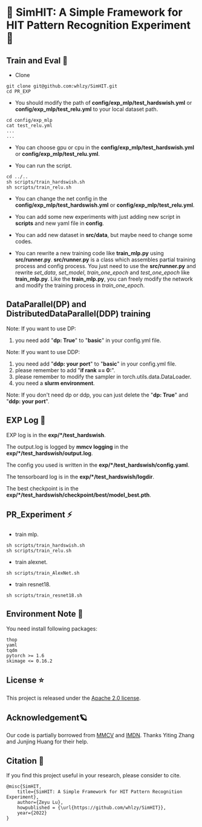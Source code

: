 # 🎈 SimHIT: A Simple Framework for HIT Pattern Recognition Experiment 🎈
## Train and Eval 🚀
- Clone
```
git clone git@github.com:whlzy/SimHIT.git
cd PR_EXP
```

- You should modify the path of **config/exp_mlp/test_hardswish.yml** or **config/exp_mlp/test_relu.yml** to your local dataset path.
```
cd config/exp_mlp
cat test_relu.yml
...
...
```

- You can choose gpu or cpu in the **config/exp_mlp/test_hardswish.yml** or **config/exp_mlp/test_relu.yml**.

- You can run the script.
```
cd ../..
sh scripts/train_hardswish.sh
sh scripts/train_relu.sh
```

- You can change the net config in the **config/exp_mlp/test_hardswish.yml** or **config/exp_mlp/test_relu.yml**.

- You can add some new experiments with just adding new script in **scripts** and new yaml file in **config**.

- You can add new dataset in **src/data**, but maybe need to change some codes.

- You can rewrite a new training code like **train_mlp.py** using **src/runner.py**. **src/runner.py** is a class which assembles partial training process and config process. You just need to use the **src/runner.py** and rewrite *set_data*, *set_model*, *train_one_epoch* and *test_one_epoch* like **train_mlp.py**. Like the **train_mlp.py**, you can freely modify the network and modify the training process in *train_one_epoch*.

## DataParallel(DP) and DistributedDataParallel(DDP) training
Note: If you want to use DP:
1. you need add "**dp: True**" to "**basic**" in your config.yml file.

Note: If you want to use DDP:
1. you need add  "**ddp: your port**" to "**basic**" in your config.yml file.
2. please remember to add "**if rank == 0:**".
3. please remember to modify the sampler in torch.utils.data.DataLoader.
4. you need a **slurm environment**.

Note: If you don't need dp or ddp, you can just delete the "**dp: True**" and "**ddp: your port**".

## EXP Log 📖
EXP log is in the **exp/*/test_hardswish**.

The output.log is logged by **mmcv logging** in the **exp/*/test_hardswish/output.log**.

The config you used is written in the **exp/*/test_hardswish/config.yaml**.

The tensorboard log is in the **exp/*/test_hardswish/logdir**.

The best checkpoint is in the **exp/*/test_hardswish/checkpoint/best/model_best.pth**.

## PR_Experiment ⚡
###
- train mlp.
```
sh scripts/train_hardswish.sh
sh scripts/train_relu.sh
```
- train alexnet.
```
sh scripts/train_AlexNet.sh
```
- train resnet18.
```
sh scripts/train_resnet18.sh
```

## Environment Note 🔔
You need install following packages:
```
thop
yaml
tqdm
pytorch >= 1.6
skimage <= 0.16.2
```

## License ⭐
This project is released under the [Apache 2.0 license](https://github.com/whlzy/PR_EXP/blob/master/LICENSE).

## Acknowledgement🪐
Our code is partially borrowed from [MMCV](https://github.com/open-mmlab/mmcv) and [IMDN](https://github.com/Zheng222/IMDN). Thanks Yiting Zhang and Junjing Huang for their help.

## Citation 📣
If you find this project useful in your research, please consider to cite.
```
@misc{SimHIT,
    title={SimHIT: A Simple Framework for HIT Pattern Recognition Experiment},
    author={Zeyu Lu},
    howpublished = {\url{https://github.com/whlzy/SimHIT}},
    year={2022}
}
```
